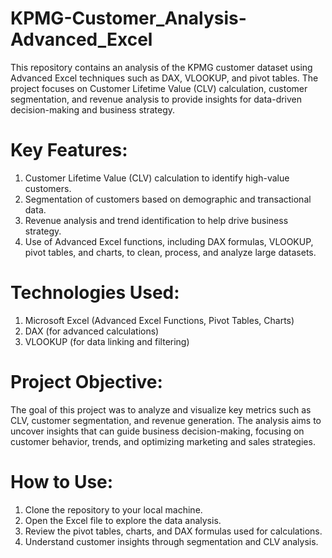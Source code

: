 # KPMG-Customer_Analysis-Advanced_Excel
This repository contains an analysis of the KPMG customer dataset using Advanced Excel techniques such as DAX, VLOOKUP, and pivot tables. The project focuses on Customer Lifetime Value (CLV) calculation, customer segmentation, and revenue analysis to provide insights for data-driven decision-making and business strategy.

# Key Features:
1. Customer Lifetime Value (CLV) calculation to identify high-value customers.
2. Segmentation of customers based on demographic and transactional data.
3. Revenue analysis and trend identification to help drive business strategy.
4. Use of Advanced Excel functions, including DAX formulas, VLOOKUP, pivot tables, and charts, to clean, process, and analyze large datasets.

# Technologies Used:
1. Microsoft Excel (Advanced Excel Functions, Pivot Tables, Charts)
2. DAX (for advanced calculations)
3. VLOOKUP (for data linking and filtering)

# Project Objective:
The goal of this project was to analyze and visualize key metrics such as CLV, customer segmentation, and revenue generation. The analysis aims to uncover insights that can guide business decision-making, focusing on customer behavior, trends, and optimizing marketing and sales strategies.

# How to Use:
1. Clone the repository to your local machine.
2. Open the Excel file to explore the data analysis.
3. Review the pivot tables, charts, and DAX formulas used for calculations.
4. Understand customer insights through segmentation and CLV analysis.
